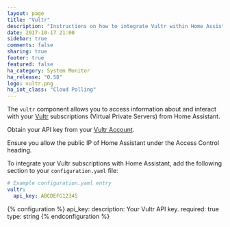 ```yaml
---
layout: page
title: "Vultr"
description: "Instructions on how to integrate Vultr within Home Assistant."
date: 2017-10-17 21:00
sidebar: true
comments: false
sharing: true
footer: true
featured: false
ha_category: System Monitor
ha_release: "0.58"
logo: vultr.png
ha_iot_class: "Cloud Polling"
---
```



The `vultr` component allows you to access information about and interact with your [Vultr](https://www.vultr.com) subscriptions (Virtual Private Servers) from Home Assistant.

Obtain your API key from your [Vultr Account](https://my.vultr.com/settings/#settingsapi).

<p class='note'>
Ensure you allow the public IP of Home Assistant under the Access Control heading.
</p>

To integrate your Vultr subscriptions with Home Assistant, add the following section to your `configuration.yaml` file:

```yaml
# Example configuration.yaml entry
vultr:
  api_key: ABCDEFG12345
```

{% configuration %}
api_key:
  description: Your Vultr API key.
  required: true
  type: string
{% endconfiguration %}

